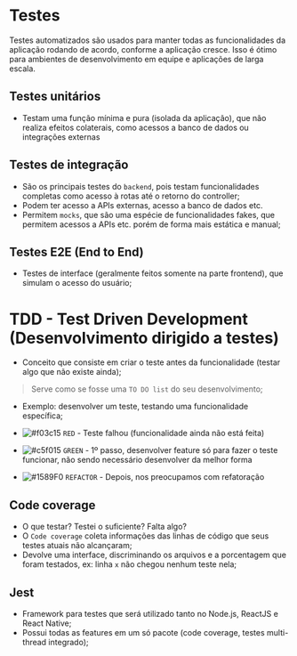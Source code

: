 # Testes

Testes automatizados são usados para manter todas as funcionalidades da aplicação rodando de acordo, conforme a aplicação cresce. Isso é ótimo para ambientes de desenvolvimento em equipe e aplicações de larga escala.

## Testes unitários

- Testam uma função mínima e pura (isolada da aplicação), que não realiza efeitos colaterais, como acessos a banco de dados ou integrações externas 

## Testes de integração

- São os principais testes do `backend`, pois testam funcionalidades completas como acesso à rotas até o retorno do controller;
- Podem ter acesso a APIs externas, acesso a banco de dados etc.
- Permitem `mocks`, que são uma espécie de funcionalidades fakes, que permitem acessos a APIs etc. porém de forma mais estática e manual;

## Testes E2E (End to End)

- Testes de interface (geralmente feitos somente na parte frontend), que simulam o acesso do usuário;

# TDD - Test Driven Development (Desenvolvimento dirigido a testes)

- Conceito que consiste em criar o teste antes da funcionalidade (testar algo que não existe ainda);
> Serve como se fosse uma `TO DO list` do seu desenvolvimento; 
- Exemplo: desenvolver um teste, testando uma funcionalidade específica;

- ![#f03c15](https://via.placeholder.com/15/f03c15/000000?text=+) `RED` - Teste falhou (funcionalidade ainda não está feita)
- ![#c5f015](https://via.placeholder.com/15/c5f015/000000?text=+) `GREEN` - 1º passo, desenvolver feature só para fazer o teste funcionar, não sendo necessário desenvolver da melhor forma
- ![#1589F0](https://via.placeholder.com/15/1589F0/000000?text=+) `REFACTOR` - Depois, nos preocupamos com refatoração

## Code coverage

- O que testar? Testei o suficiente? Falta algo?
- O `Code coverage` coleta informações das linhas de código que seus testes atuais não alcançaram;
- Devolve uma interface, discriminando os arquivos e a porcentagem que foram testados, ex: linha `x` não chegou nenhum teste nela;

## Jest

- Framework para testes que será utilizado tanto no Node.js, ReactJS e React Native;
- Possui todas as features em um só pacote (code coverage, testes multi-thread integrado);